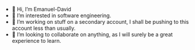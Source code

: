 - 👋 Hi, I’m Emanuel-David
- 👀 I’m interested in software engineering.
- 🌱 I’m working on stuff on a secondary account, I shall be pushing to this account less than usually.
- 💞️ I’m looking to collaborate on anything, as I will surely be a great experience to learn.

